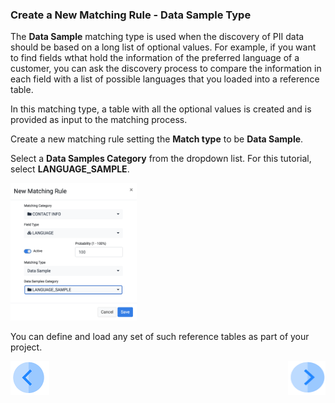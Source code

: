 ### Create a New Matching Rule - Data Sample Type

The **Data Sample** matching type is used when the discovery of PII data should be based on a long list of optional values. For example, if you want to find fields wthat hold the information of the preferred language of a customer, you can ask the discovery process to compare the information in each field with a list of possible languages that you loaded into a reference table. 

In this matching type, a table with all the optional values is created and is provided as input to the matching process.

Create a new matching rule setting the **Match type** to be **Data Sample**. 

Select a **Data Samples Category** from the dropdown list. For this tutorial, select **LANGUAGE_SAMPLE**.

<img src="../images/07_01_Discovery_Data_Sample.png" width="40%" height="40%">

You can define and load any set of such reference tables as part of your project.


[![Previous](../images/Previous.png)]( 03_03_04_Discovery_New_Matching_Rule_DataFunction.md)[<img align="right" width="60" height="54" src="../images/Next.png">](04_Discovery_Add_Interface.md)
